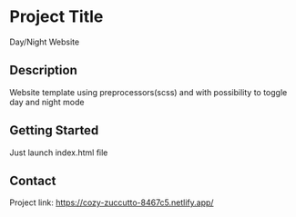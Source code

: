 # Project Title

Day/Night Website

## Description

Website template using preprocessors(scss) and with possibility to toggle day and night mode

## Getting Started

Just launch index.html file

## Contact

Project link: https://cozy-zuccutto-8467c5.netlify.app/
